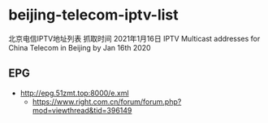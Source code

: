 # beijing-telecom-iptv-list
北京电信IPTV地址列表
抓取时间 2021年1月16日
IPTV Multicast addresses for China Telecom in Beijing by Jan 16th 2020

## EPG
- http://epg.51zmt.top:8000/e.xml
  - https://www.right.com.cn/forum/forum.php?mod=viewthread&tid=396149
